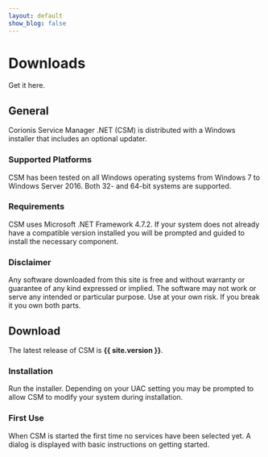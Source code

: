 ```yaml
---
layout: default
show_blog: false
---
```

# Downloads
Get it here.

## General
Corionis Service Manager .NET (CSM) is distributed with a Windows installer that includes
an optional updater.

### Supported Platforms
CSM has been tested on all Windows operating systems from Windows 7 to Windows Server 2016.
Both 32- and 64-bit systems are supported.

### Requirements
CSM uses Microsoft .NET Framework 4.7.2. If your system does not already have a compatible
version installed you will be prompted and guided to install the necessary component. 

### Disclaimer
Any software downloaded from this site is free and without warranty or guarantee of any
kind expressed or implied. The software may not work or serve any intended or particular
purpose. Use at your own risk. If you break it you own both parts.

## Download
The latest release of CSM is **{{ site.version }}**.

### Installation
Run the installer. Depending on your UAC setting you may be prompted to allow CSM to
modify your system during installation.

### First Use
When CSM is started the first time no services have been selected yet. A dialog is displayed
with basic instructions on getting started.
